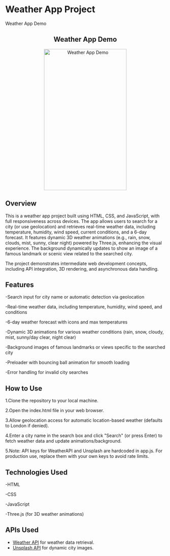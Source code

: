 # Weather App Project

Weather App Demo
<div align="center">
  <h2>Weather App Demo</h2>
  <img width="260" height="444" alt="Weather App Demo" src="https://github.com/user-attachments/assets/338d6db2-3403-473c-8419-aea39e712b4c">
</div>

## Overview

This is a weather app project built using HTML, CSS, and JavaScript, with full responsiveness across devices. The app allows users to search for a city (or use geolocation) and retrieves real-time weather data, including temperature, humidity, wind speed, current conditions, and a 6-day forecast. It features dynamic 3D weather animations (e.g., rain, snow, clouds, mist, sunny, clear night) powered by Three.js, enhancing the visual experience. The background dynamically updates to show an image of a famous landmark or scenic view related to the searched city.

The project demonstrates intermediate web development concepts, including API integration, 3D rendering, and asynchronous data handling.

## Features

-Search input for city name or automatic detection via geolocation

-Real-time weather data, including temperature, humidity, wind speed, and conditions

-6-day weather forecast with icons and max temperatures

-Dynamic 3D animations for various weather conditions (rain, snow, cloudy, mist, sunny/day clear, night clear)

-Background images of famous landmarks or views specific to the searched city

-Preloader with bouncing ball animation for smooth loading

-Error handling for invalid city searches

## How to Use

1.Clone the repository to your local machine.

2.Open the index.html file in your web browser.

3.Allow geolocation access for automatic location-based weather (defaults to London if denied).

4.Enter a city name in the search box and click "Search" (or press Enter) to fetch weather data and update animations/background.

5.Note: API keys for WeatherAPI and Unsplash are hardcoded in app.js. For production use, replace them with your own keys to avoid rate limits.

## Technologies Used
 
-HTML

-CSS

-JavaScript

-Three.js (for 3D weather animations)

## APIs Used

- [Weather API](https://www.weatherapi.com/) for weather data retrieval.
- [Unsplash API](https://unsplash.com/developers) for dynamic city images.




